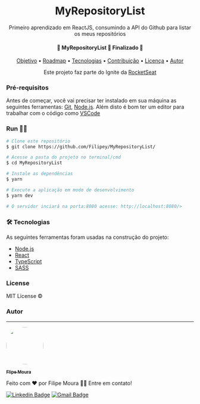 <h1 align="center"> MyRepositoryList </h1>

<p align="center">Primeiro aprendizado em ReactJS, consumindo a API do Github para listar os meus repositórios </p>


<h4 align="center"> 
	🚧  MyRepositoryList 🚀 Finalizado 🚧
</h4>

<p align="center">
 <a href="#objetivo">Objetivo</a> •
 <a href="#roadmap">Roadmap</a> • 
 <a href="#tecnologias">Tecnologias</a> • 
 <a href="#contribuicao">Contribuição</a> • 
 <a href="#licenc-a">Licença</a> • 
 <a href="#autor">Autor</a>
</p>

<p align="center">Este projeto faz parte do Ignite da <a href="https://www.rocketseat.com.br/ignite" target='_blank'>RocketSeat </a> </p>

### Pré-requisitos

Antes de começar, você vai precisar ter instalado em sua máquina as seguintes ferramentas:
[Git](https://git-scm.com), [Node.js](https://nodejs.org/en/). 
Além disto é bom ter um editor para trabalhar com o código como [VSCode](https://code.visualstudio.com/)

###  Run 🏃‍♂️

```bash
# Clone este repositório
$ git clone https://github.com/Filipey/MyRepositoryList/

# Acesse a pasta do projeto no terminal/cmd
$ cd MyRepositoryList

# Instale as dependências
$ yarn

# Execute a aplicação em modo de desenvolvimento
$ yarn dev

# O servidor inciará na porta:8080 acesse: http://localhost:8080/>
```

### 🛠 Tecnologias

As seguintes ferramentas foram usadas na construção do projeto:

- [Node.js](https://nodejs.org/en/)
- [React](https://pt-br.reactjs.org/)
- [TypeScript](https://www.typescriptlang.org/)
- [SASS](https://sass-lang.com/documentation)

### License

MIT License ©

### Autor
---

<a href="https://github.com/Filipey">
 <img style="border-radius: 50%;" src="https://avatars.githubusercontent.com/u/85424389?s=400&u=417925037da99d2637c3714599830ae00c07c99a&v=4" width="100px;" alt=""/>
 <br />
  
 <sub><b> Flipe Moura</b></sub></a>


Feito com ❤️ por Filipe Moura 👋🏽 Entre em contato!

[![Linkedin Badge](https://img.shields.io/badge/-Filipe-blue?style=flat-square&logo=Linkedin&logoColor=white&link=https://www.linkedin.com/in/filipeasm/)](https://www.linkedin.com/in/filipeasm/)
[![Gmail Badge](https://img.shields.io/badge/-filipeasm18@gmail.com-c14438?style=flat-square&logo=Gmail&logoColor=white&link=mailto:filipeasm18@gmail.com)](mailto:filipeasm18@gmail.com)
